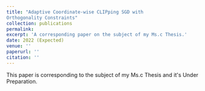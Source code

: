 ```yaml
---
title: "Adaptive Coordinate-wise CLIPping SGD with
Orthogonality Constraints"
collection: publications
permalink:
excerpt: 'A corresponding paper on the subject of my Ms.c Thesis.'
date: 2022 (Expected)
venue: ''
paperurl: '' 
citation: ''
---
```

This paper is corresponding to the subject of my Ms.c Thesis and it's Under Preparation.

